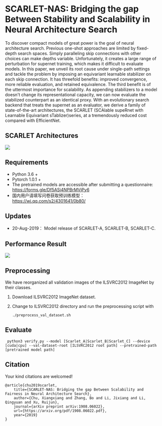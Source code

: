 # SCARLET-NAS: Bridging the gap Between Stability and Scalability in Neural Architecture Search

To discover compact models of great power is the goal of neural architecture search. Previous one-shot approaches are limited by fixed-depth search spaces. Simply paralleling skip connections with other choices can make depths variable. Unfortunately, it creates a large range of perturbation for supernet training, which makes it difficult to evaluate models. In this paper, we unveil its root cause under single-path settings and tackle the problem by imposing an equivariant learnable stabilizer on each skip connection. It has threefold benefits: improved convergence, more reliable evaluation, and retained equivalence. The third benefit is of the uttermost importance for scalability. As appending stabilizers to a model doesn't change its representational capacity, we can now evaluate the stabilized counterpart as an identical proxy. With an evolutionary search backend that treats the supernet as an evaluator, we derive a family of state-of-the-art architectures, the SCARLET (SCAlable supeRnet with Learnable Equivariant sTablizer)series, at a tremendously reduced cost compared with EfficientNet.

## SCARLET Architectures
![](images/scarlet-architectures.png)

## Requirements
* Python 3.6 +
* Pytorch 1.0.1 +
* The pretrained models are accessible after submitting a questionnaire: https://forms.gle/Df5ASj4NPBrMVjPy6
* 国内用户请填写问卷获取预训练模型： https://wj.qq.com/s2/4301641/0b80/

## Updates

* 20-Aug-2019： Model release of SCARLET-A, SCARLET-B, SCARLET-C.

## Performance Result
![](images/benchmark.png)

## Preprocessing
We have reorganized all validation images of the ILSVRC2012 ImageNet by their classes.

1. Download ILSVRC2012 ImageNet dataset.

2. Change to ILSVRC2012 directory and run the preprocessing script with
    ```
    ./preprocess_val_dataset.sh
    ```

## Evaluate

     python3 verify.py --model [Scarlet_A|Scarlet_B|Scarlet_C] --device [cuda|cpu] --val-dataset-root [ILSVRC2012 root path] --pretrained-path [pretrained model path]

## Citation

Your kind citations are welcomed!


    @article{chu2019scarlet,
        title={SCARLET-NAS: Bridging the gap Between Scalability and Fairness in Neural Architecture Search},
        author={Chu, Xiangxiang and Zhang, Bo and Li, Jixiang and Li, Qingyuan and Xu, Ruijun},
        journal={arXiv preprint arXiv:1908.06022},
        url={https://arxiv.org/pdf/1908.06022.pdf},
        year={2019}
    }
